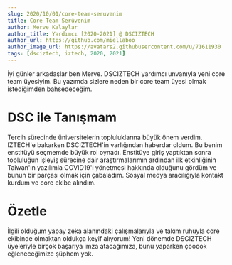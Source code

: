 ```yaml
---
slug: 2020/10/01/core-team-seruvenim
title: Core Team Serüvenim
author: Merve Kalaylar
author_title: Yardımcı [2020-2021] @ DSCIZTECH
author_url: https://github.com/miellaboo
author_image_url: https://avatars2.githubusercontent.com/u/71611930
tags: [dsciztech, iztech, 2020, 2021]
---
```


İyi günler arkadaşlar ben Merve. DSCIZTECH yardımcı unvanıyla yeni core
team üyesiyim. Bu yazımda sizlere neden bir core team üyesi olmak istediğimden bahsedeceğim.

<!--truncate-->

# DSC ile Tanışmam

Tercih sürecinde üniversitelerin topluluklarına büyük önem verdim. IZTECH'e bakarken
DSCIZTECH'in varlığından haberdar oldum. Bu benim enstitüyü seçmemde büyük rol oynadı.
Enstitüye giriş yaptıktan sonra topluluğun işleyiş sürecine dair araştırmalarımın ardından
ilk etkinliğinin Taiwan'ın yazılımla COVID19'i yönetmesi  hakkında olduğunu gördüm ve bunun
bir parçası olmak için çabaladım. Sosyal medya aracılığıyla kontakt kurdum ve core ekibe alındım. 


# Özetle

İlgili olduğum yapay zeka alanındaki çalışmalarıyla ve takım ruhuyla core ekibinde olmaktan
oldukça keyif alıyorum! Yeni dönemde DSCIZTECH üyeleriyle birçok başarıya imza atacağımıza,
bunu yaparken çooook eğleneceğimize şüphem yok. 
